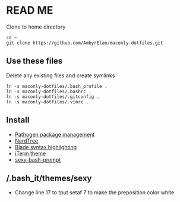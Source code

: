 # READ ME

Clone to home directory

```
cd ~
git clone https://github.com/AmbyrElan/maconly-dotfiles.git
```

## Use these files 

Delete any existing files and create symlinks

```
ln -s maconly-dotfiles/.bash_profile .
ln -s maconly-dotfiles/.bashrc .
ln -s maconly-dotfiles/.gitconfig .
ln -s maconly-dotfiles/.vimrc .
```

## Install

- [Pathogen package management](https://github.com/tpope/vim-pathogen)
- [NerdTree](https://github.com/preservim/nerdtree)
- [Blade syntax highlighting](https://github.com/jwalton512/vim-blade)
- [iTerm theme](https://github.com/Murderlon/cyberpunk-iterm)
- [sexy-bash-prompt](https://github.com/twolfson/sexy-bash-prompt)

## /.bash_it/themes/sexy
 * Change line 17 to tput setaf 7 to make the preposition color white
